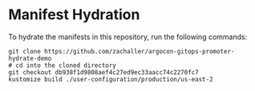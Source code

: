 # Manifest Hydration

To hydrate the manifests in this repository, run the following commands:

```shell
git clone https://github.com/zachaller/argocon-gitops-promoter-hydrate-demo
# cd into the cloned directory
git checkout db938f1d9808aef4c27ed9ec33aacc74c2270fc7
kustomize build ./user-configuration/production/us-east-2
```

